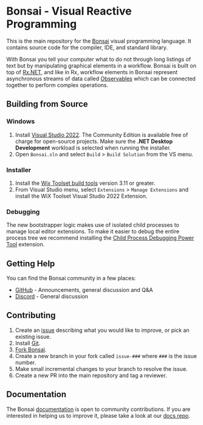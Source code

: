 # Bonsai - Visual Reactive Programming

This is the main repository for the [Bonsai](https://bonsai-rx.org/) visual programming language. It contains source code for the compiler, IDE, and standard library.

With Bonsai you tell your computer what to do not through long listings of text but by manipulating graphical elements in a workflow. Bonsai is built on top of [Rx.NET](http://reactivex.io/), and like in Rx, workflow elements in Bonsai represent asynchronous streams of data called [Observables](https://bonsai-rx.org/docs/articles/observables.html) which can be connected together to perform complex operations.

Building from Source
--------------------

### Windows

1. Install [Visual Studio 2022](https://visualstudio.microsoft.com/downloads/). The Community Edition is available free of charge for open-source projects. Make sure the **.NET Desktop Development** workload is selected when running the installer.
2. Open `Bonsai.sln` and select `Build` > `Build Solution` from the VS menu.

### Installer

1. Install the [Wix Toolset build tools](https://wixtoolset.org/releases/) version 3.11 or greater.
2. From Visual Studio menu, select `Extensions` > `Manage Extensions` and install the WiX Toolset Visual Studio 2022 Extension.

### Debugging

The new bootstrapper logic makes use of isolated child processes to manage local editor extensions. To make it easier to debug the entire process tree we recommend installing the [Child Process Debugging Power Tool](https://devblogs.microsoft.com/devops/introducing-the-child-process-debugging-power-tool/) extension.

Getting Help
------------

You can find the Bonsai community in a few places:
 * [GitHub](https://github.com/bonsai-rx/bonsai/discussions) - Announcements, general discussion and Q&A
 * [Discord](https://discord.gg/K8jUKH7) - General discussion

Contributing
------------

1. Create an [issue](https://github.com/bonsai-rx/bonsai/issues) describing what you would like to improve, or pick an existing issue.
2. Install [Git](https://git-scm.com/downloads).
3. [Fork Bonsai](https://github.com/bonsai-rx/bonsai/fork).
4. Create a new branch in your fork called `issue-###` where `###` is the issue number.
5. Make small incremental changes to your branch to resolve the issue.
6. Create a new PR into the main repository and tag a reviewer.

Documentation
-------------

The Bonsai [documentation](https://bonsai-rx.org/docs/) is open to community contributions. If you are interested in helping us to improve it, please take a look at our [docs repo](https://github.com/bonsai-rx/docs).
